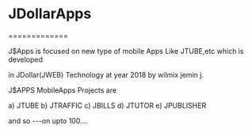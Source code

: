 # JDollarApps
=============

J$Apps   is  focused  on  new  type  of  mobile  Apps   Like  JTUBE,etc  which is   developed 

in  JDollar(JWEB)  Technology at year  2018  by  wilmix jemin j.


J$APPS  MobileApps Projects  are

a) JTUBE
b) JTRAFFIC
c) JBILLS
d) JTUTOR
e) JPUBLISHER

and  so ---on  upto  100....


